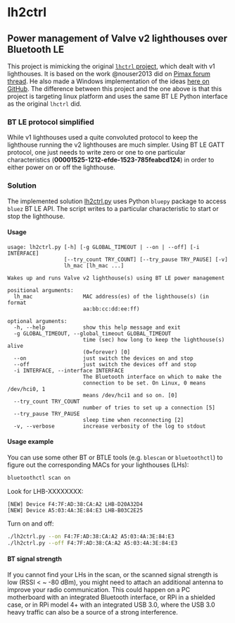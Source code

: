 # lh2ctrl
## Power management of Valve v2 lighthouses over Bluetooth LE

This project is mimicking the original [`lhctrl` project](https://github.com/risa2000/lhctrl), which dealt with v1 lighthouses. It is based on the work @nouser2013 did on [Pimax forum thread](https://community.openmr.ai/t/how-to-power-off-basestations-remotely-solved/15205). He also made a Windows implementation of the ideas [here on GitHub](https://github.com/nouser2013/lighthouse-v2-manager/). The difference between this project and the one above is that this project is targeting linux platform and uses the same BT LE Python interface as the original `lhctrl` did.

### BT LE protocol simplified ###
While v1 lighthouses used a quite convoluted protocol to keep the lighthouse running the v2 lighthouses are much simpler. Using BT LE GATT protocol, one just needs to write zero or one to one particular characteristics (**00001525-1212-efde-1523-785feabcd124**) in order to either power on or off the lighthouse.

### Solution
The implemented solution [lh2ctrl.py](/pylhctrl/lh2ctrl.py) uses Python `bluepy` package to access `bluez` BT LE API. The script writes to a particular characteristic to start or stop the lighthouse.

#### Usage
```
usage: lh2ctrl.py [-h] [-g GLOBAL_TIMEOUT | --on | --off] [-i INTERFACE]
                  [--try_count TRY_COUNT] [--try_pause TRY_PAUSE] [-v]
                  lh_mac [lh_mac ...]

Wakes up and runs Valve v2 lighthouse(s) using BT LE power management

positional arguments:
  lh_mac                MAC address(es) of the lighthouse(s) (in format
                        aa:bb:cc:dd:ee:ff)

optional arguments:
  -h, --help            show this help message and exit
  -g GLOBAL_TIMEOUT, --global_timeout GLOBAL_TIMEOUT
                        time (sec) how long to keep the lighthouse(s) alive
                        (0=forever) [0]
  --on                  just switch the devices on and stop
  --off                 just switch the devices off and stop
  -i INTERFACE, --interface INTERFACE
                        The Bluetooth interface on which to make the
                        connection to be set. On Linux, 0 means /dev/hci0, 1
                        means /dev/hci1 and so on. [0]
  --try_count TRY_COUNT
                        number of tries to set up a connection [5]
  --try_pause TRY_PAUSE
                        sleep time when reconnecting [2]
  -v, --verbose         increase verbosity of the log to stdout
  ```
  
#### Usage example
You can use some other BT or BTLE tools (e.g. `blescan` or `bluetoothctl`) to figure out the corresponding MACs for your lighthouses (LHs):
```bash
bluetoothctl scan on
```
Look for LHB-XXXXXXXX:
```
[NEW] Device F4:7F:AD:38:CA:A2 LHB-D20A32D4
[NEW] Device A5:03:4A:3E:84:E3 LHB-B03C2E25
```
Turn on and off:
```bash
./lh2ctrl.py --on F4:7F:AD:38:CA:A2 A5:03:4A:3E:84:E3
./lh2ctrl.py --off F4:7F:AD:38:CA:A2 A5:03:4A:3E:84:E3
```

#### BT signal strength
If you cannot find your LHs in the scan, or the scanned signal strength is low (RSSI < ~ -80 dBm), you might need to attach an additional antenna to improve your radio communication. This could happen on a PC motherboard with an integrated Bluetooth interface, or RPi in a shielded case, or in RPi model 4+ with an integrated USB 3.0, where the USB 3.0 heavy traffic can also be a source of a strong interference.
